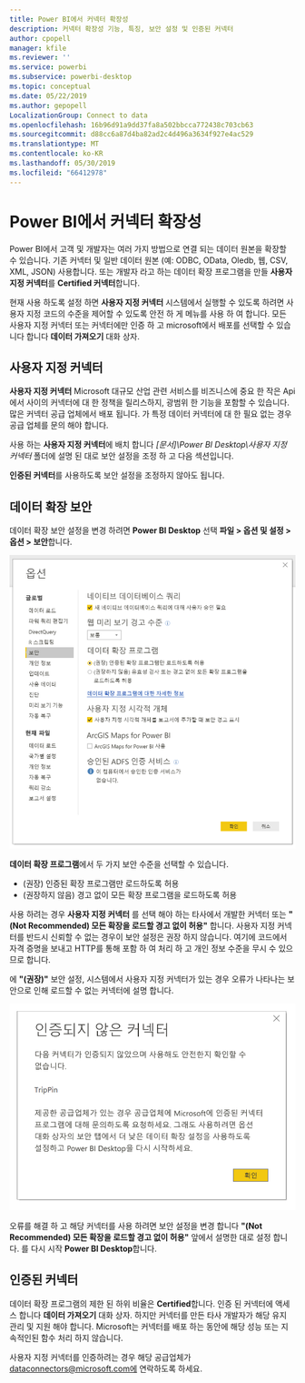 ```yaml
---
title: Power BI에서 커넥터 확장성
description: 커넥터 확장성 기능, 특징, 보안 설정 및 인증된 커넥터
author: cpopell
manager: kfile
ms.reviewer: ''
ms.service: powerbi
ms.subservice: powerbi-desktop
ms.topic: conceptual
ms.date: 05/22/2019
ms.author: gepopell
LocalizationGroup: Connect to data
ms.openlocfilehash: 16b96d91a9dd37fa8a502bbcca772438c703cb63
ms.sourcegitcommit: d88cc6a87d4ba82ad2c4d496a3634f927e4ac529
ms.translationtype: MT
ms.contentlocale: ko-KR
ms.lasthandoff: 05/30/2019
ms.locfileid: "66412978"
---
```

# <a name="connector-extensibility-in-power-bi"></a>Power BI에서 커넥터 확장성

Power BI에서 고객 및 개발자는 여러 가지 방법으로 연결 되는 데이터 원본을 확장할 수 있습니다. 기존 커넥터 및 일반 데이터 원본 (예: ODBC, OData, Oledb, 웹, CSV, XML, JSON) 사용합니다. 또는 개발자 라고 하는 데이터 확장 프로그램을 만들 **사용자 지정 커넥터**를 **Certified 커넥터**합니다.

현재 사용 하도록 설정 하면 **사용자 지정 커넥터** 시스템에서 실행할 수 있도록 하려면 사용자 지정 코드의 수준을 제어할 수 있도록 안전 하 게 메뉴를 사용 하 여 합니다. 모든 사용자 지정 커넥터 또는 커넥터에만 인증 하 고 microsoft에서 배포를 선택할 수 있습니다 합니다 **데이터 가져오기** 대화 상자.

## <a name="custom-connectors"></a>사용자 지정 커넥터

**사용자 지정 커넥터** Microsoft 대규모 산업 관련 서비스를 비즈니스에 중요 한 작은 Api에서 사이의 커넥터에 대 한 정책을 릴리스하지, 광범위 한 기능을 포함할 수 있습니다. 많은 커넥터 공급 업체에서 배포 됩니다. 가 특정 데이터 커넥터에 대 한 필요 없는 경우 공급 업체를 문의 해야 합니다.

사용 하는 **사용자 지정 커넥터**에 배치 합니다  *\[문서]\\Power BI Desktop\\사용자 지정 커넥터* 폴더에 설명 된 대로 보안 설정을 조정 하 고 다음 섹션입니다.

**인증된 커넥터**를 사용하도록 보안 설정을 조정하지 않아도 됩니다.

## <a name="data-extension-security"></a>데이터 확장 보안

데이터 확장 보안 설정을 변경 하려면 **Power BI Desktop** 선택 **파일 > 옵션 및 설정 > 옵션 > 보안**합니다.

![데이터 확장 보안 옵션을 사용 하 여 사용자 지정 커넥터를 로드할 것인지 여부를 제어 합니다.](media/desktop-connector-extensibility/data-extension-security-1.png)

**데이터 확장 프로그램**에서 두 가지 보안 수준을 선택할 수 있습니다.

* (권장) 인증된 확장 프로그램만 로드하도록 허용
* (권장하지 않음) 경고 없이 모든 확장 프로그램을 로드하도록 허용

사용 하려는 경우 **사용자 지정 커넥터** 를 선택 해야 하는 타사에서 개발한 커넥터 또는 **"(Not Recommended) 모든 확장을 로드할 경고 없이 허용"** 합니다. 사용자 지정 커넥터를 반드시 신뢰할 수 없는 경우이 보안 설정은 권장 하지 않습니다. 여기에 코드에서 자격 증명을 보내고 HTTP를 통해 포함 하 여 처리 하 고 개인 정보 수준을 무시 수 있으므로 합니다.

에 **"(권장)"** 보안 설정, 시스템에서 사용자 지정 커넥터가 있는 경우 오류가 나타나는 보안으로 인해 로드할 수 없는 커넥터에 설명 합니다.

![대화 상자에서이 사례 관람에 보안 설정으로 인해 로드할 수 없는 사용자 지정 커넥터를 설명 합니다.](media/desktop-connector-extensibility/data-extension-security-2.png)

오류를 해결 하 고 해당 커넥터를 사용 하려면 보안 설정을 변경 합니다 **"(Not Recommended) 모든 확장을 로드할 경고 없이 허용"** 앞에서 설명한 대로 설정 합니다. 를 다시 시작 **Power BI Desktop**합니다.

## <a name="certified-connectors"></a>인증된 커넥터

데이터 확장 프로그램의 제한 된 하위 비율은 **Certified**합니다. 인증 된 커넥터에 액세스 합니다 **데이터 가져오기** 대화 상자. 하지만 커넥터를 만든 타사 개발자가 해당 유지 관리 및 지원 해야 합니다. Microsoft는 커넥터를 배포 하는 동안에 해당 성능 또는 지속적인된 함수 처리 하지 않습니다.

사용자 지정 커넥터를 인증하려는 경우 해당 공급업체가 dataconnectors@microsoft.com에 연락하도록 하세요.
